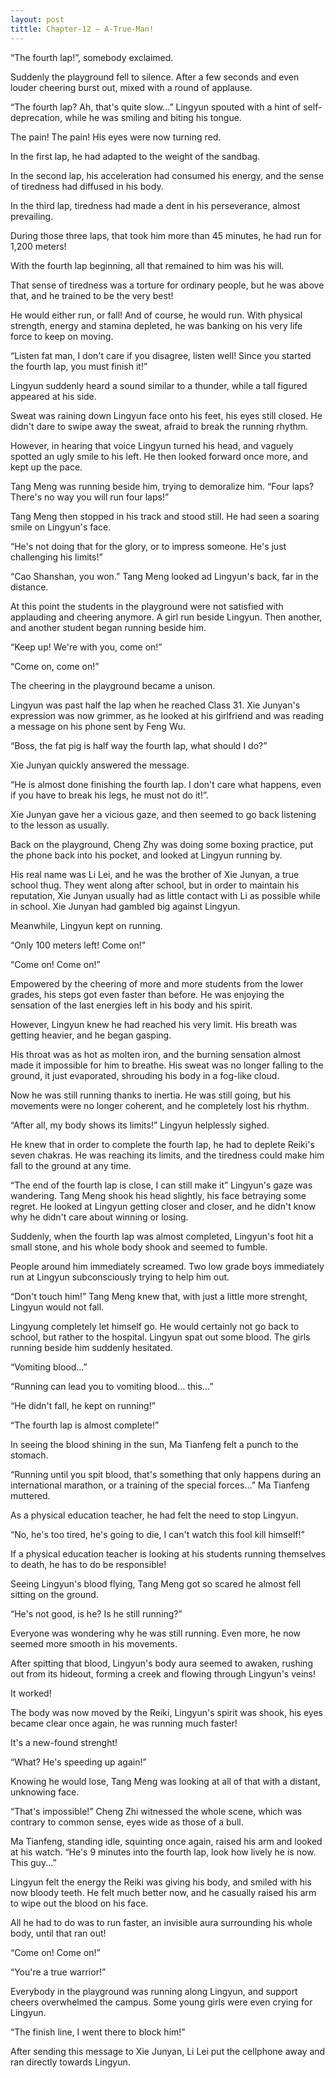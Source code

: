 ```yaml
---
layout: post
tittle: Chapter-12 – A-True-Man!
---
```

<p>“The fourth lap!”, somebody exclaimed.</p>

<p>Suddenly the playground fell to silence. After a few seconds and even louder cheering burst out, mixed with a round of applause.</p>

<p>“The fourth lap? Ah, that's quite slow...” Lingyun spouted with a hint of self-deprecation, while he was smiling and biting his tongue.</p>

<p>The pain! The pain! His eyes were now turning red.</p>

<p>In the first lap, he had adapted to the weight of the sandbag.</p>

<p>In the second lap, his acceleration had consumed his energy, and the sense of tiredness had diffused in his body.</p>

<p>In the third lap, tiredness had made a dent in his perseverance, almost prevailing.</p>

<p>During those three laps, that took him more than 45 minutes, he had run for 1,200 meters!</p>

<p>With the fourth lap beginning, all that remained to him was his will.</p>

<p>That sense of tiredness was a torture for ordinary people, but he was above that, and he trained to be the very best!</p>

<p>He would either run, or fall! And of course, he would run. With physical strength, energy and stamina depleted, he was banking on his very life force to keep on moving.</p>

<p>“Listen fat man, I don't care if you disagree, listen well! Since you started the fourth lap, you must finish it!”</p>

<p>Lingyun suddenly heard a sound similar to a thunder, while a tall figured appeared at his side.</p>

<p>Sweat was raining down Lingyun face onto his feet, his eyes still closed. He didn't dare to swipe away the sweat, afraid to break the running rhythm.</p>

<p>However, in hearing that voice Lingyun turned his head, and vaguely spotted an ugly smile to his left. He then looked forward once more, and kept up the pace.</p>

<p>Tang Meng was running beside him, trying to demoralize him. “Four laps? There's no way you will run four laps!”</p>

<p>Tang Meng then stopped in his track and stood still. He had seen a soaring smile on Lingyun's face.</p>

<p>“He's not doing that for the glory, or to impress someone. He's just challenging his limits!”</p>

<p>“Cao Shanshan, you won.” Tang Meng looked ad Lingyun's back, far in the distance.</p>

<p>At this point the students in the playground were not satisfied with applauding and cheering anymore. A girl run beside Lingyun. Then another, and another student began running beside him.</p>

<p>“Keep up! We're with you, come on!”</p>

<p>“Come on, come on!”</p>

<p><a name="ouHighlight__4_5TO0_7"></a>The cheering<a name="noHighlight_0.01725647493921756"></a> in<a name="noHighlight_0.6821716296338095"></a> the <a name="ouHighlight__0_1TO16_25"></a>playground<a name="noHighlight_0.4790721183258322"></a> <a name="ouHighlight__9_10TO27_32"></a>became<a name="noHighlight_0.44598142214064407"></a> <a name="noHighlight_0.631692259538174"></a>a unison.</p>

<p>Lingyun was past half the lap when he reached Class 31. Xie Junyan's expression was now grimmer, as he looked at his girlfriend and was reading a message on his phone sent by Feng Wu.</p>

<p>“Boss, the fat pig is half way the fourth lap, what should I do?”</p>

<p>Xie Junyan quickly answered the message.</p>

<p>“He is almost done finishing the fourth lap. I don't care what happens, even if you have to break his legs, he must not do it!”.</p>

<p>Xie Junyan gave her a vicious gaze, and then seemed to go back listening to the lesson as usually.</p>

<p>Back on the playground, Cheng Zhy was doing some boxing practice, put the phone back into his pocket, and looked at Lingyun running by.</p>

<p>His real name was Li Lei, and he was the brother of Xie Junyan, a true school thug. They went along after school, but in order to maintain his reputation, Xie Junyan usually had as little contact with Li as possible while in school. Xie Junyan had gambled big against Lingyun.</p>

<p>Meanwhile, Lingyun kept on running.</p>

<p>“Only 100 meters left! Come on!”</p>

<p>“Come on! Come on!”</p>

<p>Empowered by the cheering of more and more students from the lower grades, his steps got even faster than before. He was enjoying the sensation of the last energies left in his body and his spirit.</p>

<p>However, Lingyun knew he had reached his very limit. His breath was getting heavier, and he began gasping.</p>

<p>His throat was as hot as molten iron, and the burning sensation almost made it impossible for him to breathe. His sweat was no longer falling to the ground, it just evaporated, shrouding his body in a fog-like cloud.</p>

<p>Now he was still running thanks to inertia. He was still going, but his movements were no longer coherent, and he completely lost his rhythm.</p>

<p>“After all, my body shows its limits!” Lingyun helplessly sighed.</p>

<p>He knew that in order to complete the fourth lap, he had to deplete Reiki's seven chakras. He was reaching its limits, and the tiredness could make him fall to the ground at any time.</p>

<p>“The end of the fourth lap is close, I can still make it” Lingyun's gaze was wandering. Tang Meng shook his head slightly, his face betraying some regret. He looked at Lingyun getting closer and closer, and he didn't know why he didn't care about winning or losing.</p>

<p>Suddenly, when the fourth lap was almost completed, Lingyun's foot hit a small stone, and his whole body shook and seemed to fumble.</p>

<p>People around him immediately screamed. Two low grade boys immediately run at Lingyun subconsciously trying to help him out.</p>

<p>“Don't touch him!” Tang Meng knew that, with just a little more strenght, Lingyun would not fall.</p>

<p>Lingyung completely let himself go. He would certainly not go back to school, but rather to the hospital. Lingyun spat out some blood. The girls running beside him suddenly hesitated.</p>

<p>“Vomiting blood...”</p>

<p>“Running can lead you to vomiting blood... this...”</p>

<p>“He didn't fall, he kept on running!”</p>

<p>“The fourth lap is almost complete!”</p>

<p>In seeing the blood shining in the sun, Ma Tianfeng felt a punch to the stomach.</p>

<p>“Running until you spit blood, that's something that only happens during an international marathon, or a training of the special forces...” Ma Tianfeng muttered.</p>

<p>As a physical education teacher, he had felt the need to stop Lingyun.</p>

<p>“No, he's too tired, he's going to die, I can't watch this fool kill himself!”</p>

<p>If a physical education teacher is looking at his students running themselves to death, he has to do be responsible!</p>

<p>Seeing Lingyun's blood flying, Tang Meng got so scared he almost fell sitting on the ground.</p>

<p>“He's not good, is he? Is he still running?”</p>

<p>Everyone was wondering why he was still running. Even more, he now seemed more smooth in his movements.</p>

<p>After spitting that blood, Lingyun's body aura seemed to awaken, rushing out from its hideout, forming a creek and flowing through Lingyun's veins!</p>

<p>It worked!</p>

<p>The body was now moved by the Reiki, Lingyun's spirit was shook, his eyes became clear once again, he was running much faster!</p>

<p>It's a new-found strenght!</p>

<p>“What? He's speeding up again!”</p>

<p>Knowing he would lose, Tang Meng was looking at all of that with a distant, unknowing face.</p>

<p>“That's impossible!” Cheng Zhi witnessed the whole scene, which was contrary to common sense, eyes wide as those of a bull.</p>

<p>Ma Tianfeng, standing idle, squinting once again, raised his arm and looked at his watch. “He's 9 minutes into the fourth lap, look how lively he is now. This guy...”</p>

<p>Lingyun felt the energy the Reiki was giving his body, and smiled with his now bloody teeth. He felt much better now, and he casually raised his arm to wipe out the blood on his face.</p>

<p>All he had to do was to run faster, an invisible aura surrounding his whole body, until that ran out!</p>

<p>“Come on! Come on!”</p>

<p>“You're a true warrior!”</p>

<p>Everybody in the playground was running along Lingyun, and support cheers overwhelmed the campus. Some young girls were even crying for Lingyun.</p>

<p>“The finish line, I went there to block him!”</p>

<p>After sending this message to Xie Junyan, Li Lei put the cellphone away and ran directly towards Lingyun.</p>
